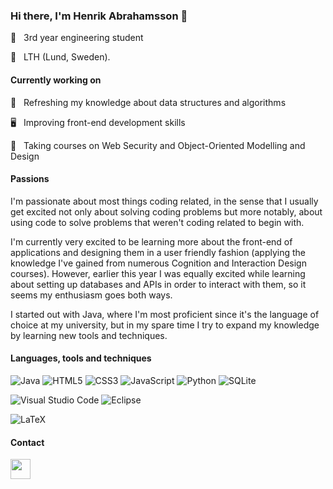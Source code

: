 ### Hi there, I'm Henrik Abrahamsson 👋

🧔 &nbsp; 3rd year engineering student 

📍 &nbsp; LTH (Lund, Sweden). 

#### Currently working on

🌱 &nbsp; Refreshing my knowledge about data structures and algorithms

🖥️ &nbsp; Improving front-end development skills

📖 &nbsp; Taking courses on Web Security and Object-Oriented Modelling and Design

#### Passions
I'm passionate about most things coding related, in the sense that I usually get excited not only about solving coding problems but more notably, about using code to solve problems that weren't coding related to begin with. 

I'm currently very excited to be learning more about the front-end of applications and designing them in a user friendly fashion (applying the knowledge I've gained from numerous Cognition and Interaction Design courses). However, earlier this year I was equally excited while learning about setting up databases and APIs in order to interact with them, so it seems my enthusiasm goes both ways. 

I started out with Java, where I'm most proficient since it's the language of choice at my university, but in my spare time I try to expand my knowledge by learning new tools and techniques. 

#### Languages, tools and techniques
![Java](https://img.shields.io/badge/java-%23ED8B00.svg?style=for-the-badge&logo=java&logoColor=white)
![HTML5](https://img.shields.io/badge/html5-%23E34F26.svg?style=for-the-badge&logo=html5&logoColor=white)
![CSS3](https://img.shields.io/badge/css3-%231572B6.svg?style=for-the-badge&logo=css3&logoColor=white)
![JavaScript](https://img.shields.io/badge/javascript-%23323330.svg?style=for-the-badge&logo=javascript&logoColor=%23F7DF1E)
![Python](https://img.shields.io/badge/python-3670A0?style=for-the-badge&logo=python&logoColor=ffdd54)
![SQLite](https://img.shields.io/badge/sqlite-%2307405e.svg?style=for-the-badge&logo=sqlite&logoColor=white)

![Visual Studio Code](https://img.shields.io/badge/Visual%20Studio%20Code-0078d7.svg?style=for-the-badge&logo=visual-studio-code&logoColor=white)
![Eclipse](https://img.shields.io/badge/Eclipse-FE7A16.svg?style=for-the-badge&logo=Eclipse&logoColor=white)

![LaTeX](https://img.shields.io/badge/latex-%23008080.svg?style=for-the-badge&logo=latex&logoColor=white)

#### Contact
<a href="https://www.linkedin.com/in/henrik-valmin-abrahamsson/"><img height="32" width="32" src="https://cdn.jsdelivr.net/npm/simple-icons@v5/icons/linkedin.svg" /></a>


<!--
**henrikvalmin/henrikvalmin** is a ✨ _special_ ✨ repository because its `README.md` (this file) appears on your GitHub profile.

Here are some ideas to get you started:

- 🔭 I’m currently working on ...
- 🌱 I’m currently learning ...
- 👯 I’m looking to collaborate on ...
- 🤔 I’m looking for help with ...
- 💬 Ask me about ...
- 📫 How to reach me: ...
- 😄 Pronouns: ...
- ⚡ Fun fact: ...
-->
